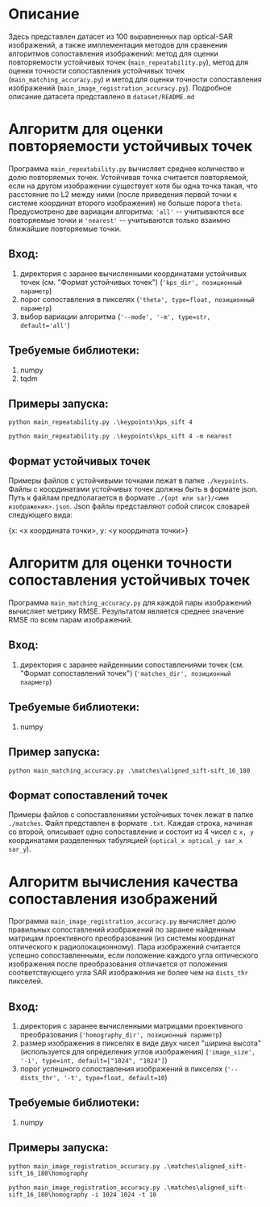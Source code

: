 # Описание
Здесь представлен датасет из 100 выравненных пар optical-SAR изображений, а также имплементация методов для сравнения алгоритмов сопоставления изображений: метод для оценки повторяемости устойчивых точек (`main_repeatability.py`), метод для оценки точности сопоставления устойчивых точек (`main_matching_accuracy.py`) и метод для оценки точности сопоставления изображений (`main_image_registration_accuracy.py`).
Подробное описание датасета представлено в `dataset/README.md`

# Алгоритм для оценки повторяемости устойчивых точек
Программа `main_repeatability.py` вычисляет среднее количество и долю повторяемых точек. Устойчивая точка считается повторяемой, если на другом изображении существует хотя бы одна точка такая, что расстояние по L2 между ними (после приведения первой точки к системе координат второго изображения) не больше порога `theta`. Предусмотрено две вариации алгоритма: `'all'` -- учитываются все повторяемые точки и `'nearest'` -- учитываются только взаимно ближайшие повторяемые точки.

## Вход:
1) директория с заранее вычисленными координатами устойчивых точек (см. "Формат устойчивых точек") (`'kps_dir', позиционный параметр`)
2) порог сопоставления в пикселях (`'theta', type=float, позиционный параметр`)
3) выбор вариации алгоритма (`'--mode', '-m', type=str, default='all'`)

## Требуемые библиотеки:
1) numpy
2) tqdm

## Примеры запуска:

`python main_repeatability.py .\keypoints\kps_sift 4`

`python main_repeatability.py .\keypoints\kps_sift 4 -m nearest`

## Формат устойчивых точек
Примеры файлов с устойчивыми точками лежат в папке `./keypoints`.
Файлы с координатами устойчивых точек должны быть в формате json. Путь к файлам предполагается в формате `./{opt или sar}/<имя изображения>.json`.
Json файлы представляют собой список словарей следующего вида:

{x: <x координата точки>,
y: <y координата точки>}

# Алгоритм для оценки точности сопоставления устойчивых точек
Программа `main_matching_accuracy.py` для каждой пары изображений вычисляет метрику RMSE. Результатом является среднее значение RMSE по всем парам изображений.

## Вход:
1) директория с заранее найденными сопоставлениями точек (см. "Формат сопоставлений точек") (`'matches_dir', позиционный паарметр`)

## Требуемые библиотеки:
1) numpy

## Пример запуска:

`python main_matching_accuracy.py .\matches\aligned_sift-sift_16_180`

## Формат сопоставлений точек
Примеры файлов с сопоставлениями устойчивых точек лежат в папке `./matches`. Файл представлен в формате `.txt`. Каждая строка, начиная со второй, описывает одно сопоставление и состоит из 4 чисел с `x, y` координатами разделенных табуляцией (`optical_x optical_y sar_x sar_y`). 

# Алгоритм вычисления качества сопоставления изображений
Программа `main_image_registration_accuracy.py` вычисляет долю правильных сопоставлений изображений по заранее найденным матрицам проективного преобразования (из системы координат оптического к радиолокационному). Пара изображений считается успешно сопоставленными, если положение каждого угла оптического изображения после преобразования отличается от положения соответствующего угла SAR изображения не более чем на `dists_thr` пикселей. 

## Вход:
1) директория с заранее вычисленными матрицами проективного преобразования (`'homography_dir', позиционный параметр`)
2) размер изображения в пикселях в виде двух чисел "ширина высота" (используется для определения углов изображения) (`'image_size', '-i', type=int, default=["1024", "1024"]`)
3) порог успешного сопоставления изображений в пикселях (`'--dists_thr', '-t', type=float, default=10`)

## Требуемые библиотеки:
1) numpy

## Примеры запуска:

`python main_image_registration_accuracy.py .\matches\aligned_sift-sift_16_180\homography`

`python main_image_registration_accuracy.py .\matches\aligned_sift-sift_16_180\homography -i 1024 1024 -t 10`
